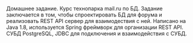 Домашнее задание. Курс технопарка mail.ru по БД. 
Задание заключается в том, чтобы спроектировать БД для форума и реализовать REST API сервер для взаимодествия с ней.
Написано на Java 1.8, используется Spring фреймворк для организации REST API. СУБД PostgreSQL, JDBC для подключения и взаимодействия с СУБД.
